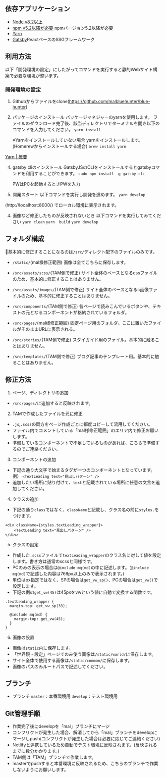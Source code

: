 ## 依存アプリケーション
- [Node v8.2以上](https://nodejs.org/ja/)
- [npm v5.2以降が必要](https://www.npmjs.com/) npmバージョン5.2以降が必要
- [Yarn](https://classic.yarnpkg.com/ja/)
- [Gatsby](https://www.gatsbyjs.com/)ReactベースのSSGフレームワーク

## 利用方法
以下「開発環境の設定」にしたがってコマンドを実行すると静的Webサイト構築で必要な環境が整います。

### 開発環境の設定
1. Githubからファイルをclone(https://github.com/malbluehunter/blue-hunter)

2. パッケージのインストール
パッケージマネジャーのyarnを使用します。
ファイルのダウンロード完了後、該当ディレクトリでターミナルを開き以下のコマンドを入力してください。
`yarn install`

    ※Yarnをインストールしていない場合
    yarnをインストールします。(Homerewからインストールする場合)
    `brew install yarn`

[Yarn | 概要](https://classic.yarnpkg.com/ja/docs/getting-started)

4. gatsby cliのインストール
GatsbyJSのCLIをインストールするとgatsbyコマンドを利用することができます。
`sudo npm install -g gatsby-cli`

    PWはPCを起動するときPWを入力

3. 開発スタート
以下コマンドを実行し開発を進めます。
`yarn develop`

(http://localhost:8000/) でローカル環境に表示されます。

4. 画像など修正したものが反映されないとき
以下コマンドを実行してみてください
`yarn clean`
`yarn  build`
`yarn develop`
## フォルダ構成
基本的に修正することになるのは`/src/`ディレクト配下のファイルのみです。

- `/static/`(mal様修正範囲)
画像は全てこちらに保存します。

- `/src/assets/scss/`(TAM側で修正)
サイト全体のベースとなるcssファイルのため、基本的に修正することはありません。

- `/src/assets/images/`(TAM側で修正)
サイト全体のベースとなるc画像ファイルのため、基本的に修正することはありません。

- `/src/components/`(TAM側で修正)
各ページで読みこんでいるボタンや、テキストの元となるコンポーネントが格納されているフォルダ。

- `/src/pages/`(mal様修正範囲)
固定ページ用のフォルダ。ここに置いたファイルがそのままURLに表示される。

- `/src/stories/`(TAM側で修正)
スタイガイド用のファイル。基本的に触ることはありません。

- `/src/templates/`(TAM側で修正)
ブログ記事のテンプレート用。基本的に触ることはありません。

## 修正方法
1. ページ、ディレクトリの追加
- `/src/pages/`に追加すると反映されます。

2. TAMで作成したファイルを元に修正
- `.js`,`.scss`の両方をページ作成ごとに都度コピーして流用してください。
- ファイル内でコメントしている「mal様修正範囲」のエリア内で修正お願いします。
- 準備しているコンポーネントで不足しているものがあれば、こちらで準備するのでご連絡ください。

3. コンポーネントの追加
- 下記の通り大文字で始まるタグが一つのコンポーネントとなっています。
  例） `<TextLeading text="見出しパターン" />`
- 追加したい場所に貼り付けて、`text`と記載されている場所に任意の文言を追加してください。

4. クラスの追加
- 下記の通り`class`ではなく、`className`と記載し、クラス名の前に`styles.`をつけます。
```
<div className={styles.textLeading_wrapper}>
    <TextLeading text="見出しパターン" />
</div>
```

5. クラスの設定
- 作成した`.scss`ファイルで`textLeading_wrapper`のクラス名に対して値を設定します。書き方は通常のscssと同様です。
- PCのみの表示の場合は`@include mq(md)`の中に記述します。(`@include mq(md)`で記述した内容は768px以上のみで表示されます。)
- 単位はpx指定ではなく、SPの場合は`get_vw_sp()`、PCの場合は`get_vw()`で設定します。
- 下記の例の`get_vw(45)`は45pxをvwという値に自動で変換する関数です。
```
.textLeading_wrapper {
  margin-top: get_vw_sp(33);

  @include mq(md) {
    margin-top: get_vw(45);
  }
}
```

6. 画像の設置
- 画像は`static`内に保存します。
- 「世界観・設定」ページでのみ使う画像は`/static/world/`に保存します。
- サイト全体で使用する画像は`/static/common/`に保存します。
- 画像のパスのみルートパスで記述してください。

## ブランチ
- ブランチ
`master`：本番環境用
`develop`：テスト環境用
## Git管理手順
- 作業完了後にdevelopを「mal」ブランチにマージ
- コンフリクトが発生した場合、解消してから「mal」ブランチをdevelopにマージしpush(コンフリクトが発生した場合は必要に応じてご連絡ください)
- Netlifyと連携しているため自動でテスト環境に反映されます。(反映されるまでに数分かかります。)
- TAM側は「TAM」ブランチで作業します。
- masterでpushすると本番環境に反映されるため、こちらのブランチで作業しないようにお願いします。
